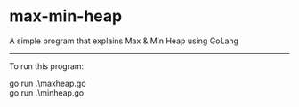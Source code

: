 # max-min-heap
A simple program that explains Max &amp; Min Heap using GoLang

--------------------------------------------------------------

To run this program:

go run .\maxheap.go  
go run .\minheap.go
